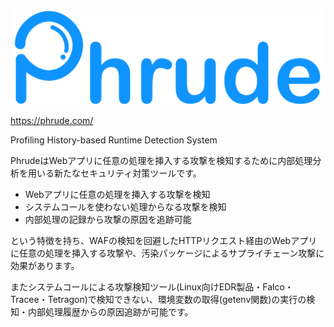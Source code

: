 ![phrude logo](https://github.com/phrude/.github/blob/main/images/banner.png)

<https://phrude.com/>

Profiling History-based Runtime Detection System

PhrudeはWebアプリに任意の処理を挿入する攻撃を検知するために内部処理分析を用いる新たなセキュリティ対策ツールです。

- Webアプリに任意の処理を挿入する攻撃を検知
- システムコールを使わない処理からなる攻撃を検知
- 内部処理の記録から攻撃の原因を追跡可能

という特徴を持ち、WAFの検知を回避したHTTPリクエスト経由のWebアプリに任意の処理を挿入する攻撃や、汚染パッケージによるサプライチェーン攻撃に効果があります。

またシステムコールによる攻撃検知ツール(Linux向けEDR製品・Falco・Tracee・Tetragon)で検知できない、環境変数の取得(getenv関数)の実行の検知・内部処理履歴からの原因追跡が可能です。

